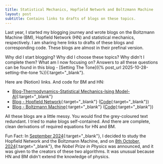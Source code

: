 ```yaml
---
title: Statistical Mechanics, Hopfield Network and Boltzmann Machine
layout: post
subtitle: Contains links to drafts of blogs on these topics.
---
```

Last year, I started my blogging journey and wrote blogs on the Boltzmann Machine (BM), Hopfield Network (HN) and statistical mechanics, respectively. I am sharing here links to drafts of these blogs and corresponding code. These blogs are almost in their prefinal version.

Why did I start blogging? Why did I choose these topics? Why didn't I complete them? What am I now focusing on? Answers to all these questions can be found in this blog - [Setting The Tone]({% post_url 2025-10-28-setting-the-tone %}){:target="_blank"}.

Here are (Notion) links. And code for BM and HN:
- [Blog-Thermodynamics-Statistical Mechanics-Ising Model-AI](https://www.notion.so/Blog-Thermodynamics-Statistical-Mechanics-Ising-Model-AI-2bfa87ef96fd4cbfba09b493a6250cb2?pvs=21){:target="_blank"}
- [Blog - Hopfield Network](https://www.notion.so/Blog-Hopfield-Network-1202f5954fbf80ac9f06fa5929c14493?pvs=21){:target="_blank"} ([Code](https://github.com/joshi98kishan/deciphering-hopfield-network){:target="_blank"})
- [Blog - Boltzmann Machine](https://www.notion.so/Blog-Boltzmann-Machine-1202f5954fbf808ea6d8de1cfee7b30b?pvs=21){:target="_blank"} ([Code](https://github.com/joshi98kishan/boltzmann-machine){:target="_blank"})

All these blogs are a little messy. You would find the grey-coloured text redundant. I tried to make blogs self-contained. And there are complete, clean derivations of required equations for HN and BM.

Fun Fact: In [September 2024](https://github.com/joshi98kishan/deciphering-hopfield-network/blob/1475cb7d8a679f91cf78e58c8570166700383dff/README.md){:target="_blank"}, I decided to study the Hopfield Network and the Boltzmann Machine, and on [8th October, 2024](https://www.nobelprize.org/prizes/physics/2024/prize-announcement/){:target="_blank"}, the *Nobel Prize in Physics* was announced, and it was given to the creators of these two algorithms. It was unusual because HN and BM didn't extend the knowledge of physics.